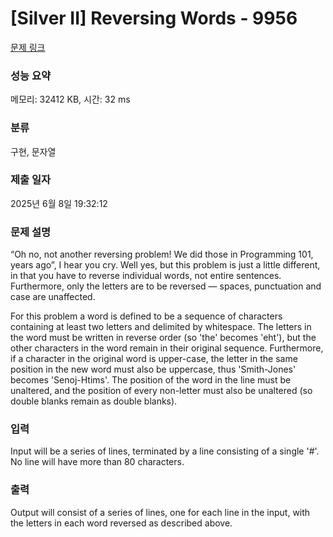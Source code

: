 # [Silver II] Reversing Words - 9956 

[문제 링크](https://www.acmicpc.net/problem/9956) 

### 성능 요약

메모리: 32412 KB, 시간: 32 ms

### 분류

구현, 문자열

### 제출 일자

2025년 6월 8일 19:32:12

### 문제 설명

<p>“Oh no, not another reversing problem! We did those in Programming 101, years ago”, I hear you cry. Well yes, but this problem is just a little different, in that you have to reverse individual words, not entire sentences. Furthermore, only the letters are to be reversed — spaces, punctuation and case are unaffected.</p>

<p>For this problem a word is defined to be a sequence of characters containing at least two letters and delimited by whitespace. The letters in the word must be written in reverse order (so 'the' becomes 'eht'), but the other characters in the word remain in their original sequence. Furthermore, if a character in the original word is upper-case, the letter in the same position in the new word must also be uppercase, thus 'Smith-Jones' becomes 'Senoj-Htims'. The position of the word in the line must be unaltered, and the position of every non-letter must also be unaltered (so double blanks remain as double blanks).</p>

### 입력 

 <p>Input will be a series of lines, terminated by a line consisting of a single '#'. No line will have more than 80 characters.</p>

### 출력 

 <p>Output will consist of a series of lines, one for each line in the input, with the letters in each word reversed as described above.</p>

